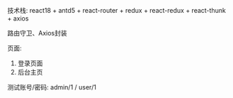 技术栈:
react18 + antd5 + react-router + redux + react-redux + react-thunk + axios

路由守卫、Axios封装

页面:
1. 登录页面
2. 后台主页

测试账号/密码: admin/1  /  user/1

